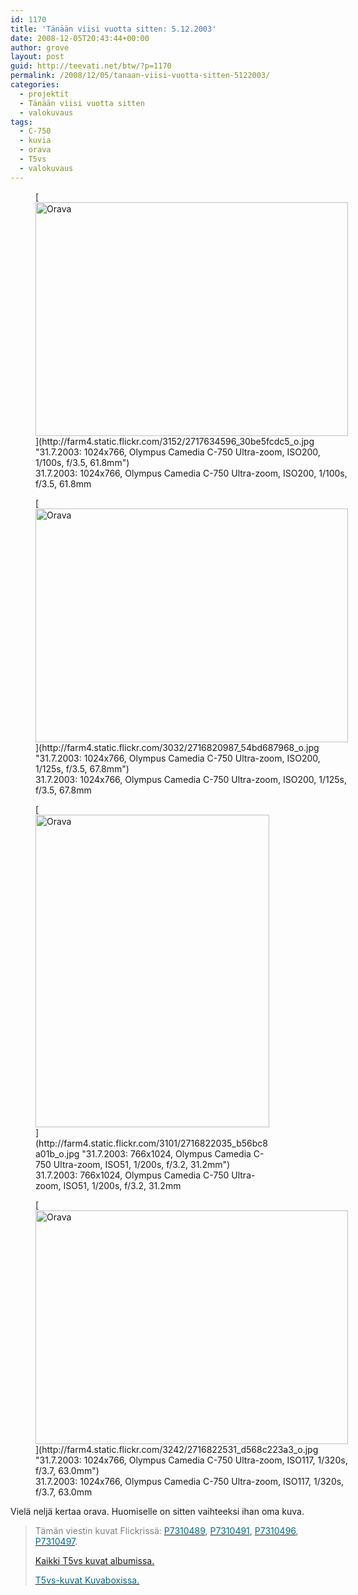 ```yaml
---
id: 1170
title: 'Tänään viisi vuotta sitten: 5.12.2003'
date: 2008-12-05T20:43:44+00:00
author: grove
layout: post
guid: http://teevati.net/btw/?p=1170
permalink: /2008/12/05/tanaan-viisi-vuotta-sitten-5122003/
categories:
  - projektit
  - Tänään viisi vuotta sitten
  - valokuvaus
tags:
  - C-750
  - kuvia
  - orava
  - T5vs
  - valokuvaus
---
```

<figure style="width: 500px" class="wp-caption aligncenter">[<img title="Orava" src="http://farm4.static.flickr.com/3152/2717634596_c76b4712a7.jpg" alt="Orava" width="500" height="374" />](http://farm4.static.flickr.com/3152/2717634596_30be5fcdc5_o.jpg "31.7.2003: 1024x766, Olympus Camedia C-750 Ultra-zoom, ISO200, 1/100s, f/3.5, 61.8mm")<figcaption class="wp-caption-text">31.7.2003: 1024x766, Olympus Camedia C-750 Ultra-zoom, ISO200, 1/100s, f/3.5, 61.8mm</figcaption></figure> <figure style="width: 500px" class="wp-caption aligncenter">[<img title="Orava" src="http://farm4.static.flickr.com/3032/2716820987_d1ed7b1a7d.jpg" alt="Orava" width="500" height="374" />](http://farm4.static.flickr.com/3032/2716820987_54bd687968_o.jpg "31.7.2003: 1024x766, Olympus Camedia C-750 Ultra-zoom, ISO200, 1/125s, f/3.5, 67.8mm")<figcaption class="wp-caption-text">31.7.2003: 1024x766, Olympus Camedia C-750 Ultra-zoom, ISO200, 1/125s, f/3.5, 67.8mm</figcaption></figure> <figure style="width: 374px" class="wp-caption aligncenter">[<img title="Orava" src="http://farm4.static.flickr.com/3101/2716822035_c3e4b128ef.jpg" alt="Orava" width="374" height="500" />](http://farm4.static.flickr.com/3101/2716822035_b56bc8a01b_o.jpg "31.7.2003: 766x1024, Olympus Camedia C-750 Ultra-zoom, ISO51, 1/200s, f/3.2, 31.2mm")<figcaption class="wp-caption-text">31.7.2003: 766x1024, Olympus Camedia C-750 Ultra-zoom, ISO51, 1/200s, f/3.2, 31.2mm</figcaption></figure> <figure style="width: 500px" class="wp-caption aligncenter">[<img title="Orava" src="http://farm4.static.flickr.com/3242/2716822531_0a9bfa033d.jpg" alt="Orava" width="500" height="374" />](http://farm4.static.flickr.com/3242/2716822531_d568c223a3_o.jpg "31.7.2003: 1024x766, Olympus Camedia C-750 Ultra-zoom, ISO117, 1/320s, f/3.7, 63.0mm")<figcaption class="wp-caption-text">31.7.2003: 1024x766, Olympus Camedia C-750 Ultra-zoom, ISO117, 1/320s, f/3.7, 63.0mm</figcaption></figure> 

Vielä neljä kertaa orava. Huomiselle on sitten vaihteeksi ihan oma kuva.

> <span style="color: #808080;">Tämän viestin kuvat Flickrissä:</span> [<span style="color: #006a80;">P7310489</span>](http://www.flickr.com/photos/teevati/2717634596 "P7310489 on Flickr"), [<span style="color: #006a80;">P7310491</span>](http://www.flickr.com/photos/teevati/2716820987 "P7310491 on Flickr"), [<span style="color: #006a80;">P7310496</span>](http://www.flickr.com/photos/teevati/2716822035 "P7310496 on Flickr"), [<span style="color: #006a80;">P7310497</span>](http://www.flickr.com/photos/teevati/2716822531 "P7310497 on Flickr").
> 
> [Kaikki T5vs kuvat albumissa.](/btw/flickr/album/72157607994204386/t5vs-all.html "BTW · T5vs-all")
> 
> [<span style="color: #006a80;">T5vs-kuvat Kuvaboxissa.</span>](http://www.kuvaboxi.fi/julkinen/29poj+taavetti-btw-t5vs.html "Kuvaboxi - BTW: T5vs (Taavetti)")